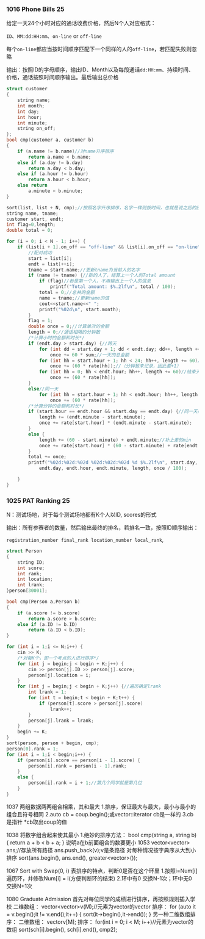 ### 1016 Phone Bills 25
给定一天24个小时对应的通话收费价格，然后N个人对应格式：

`ID`、`MM:dd:HH:mm`、`on-line` or `off-line`

每个`on-line`都应当按时间顺序匹配下一个同样的人的`off-line`，若匹配失败则忽略

输出：按照ID的字母顺序，输出ID、Month以及每段通话`dd:HH:mm`、持续时间、价格，通话按照时间顺序输出。最后输出总价格
```C++
struct customer
{
	string name;
	int month;
	int day;
	int hour;
	int minute;
	string on_off;
};
bool cmp(customer a, customer b)
{
	if (a.name != b.name)//对name升序排序
		return a.name < b.name;
	else if (a.day != b.day) 
		return a.day < b.day;
	else if (a.hour != b.hour) 
		return a.hour < b.hour;
	else return 
		a.minute < b.minute;
}
```
```C++
sort(list, list + N, cmp);//按照名字升序排序，名字一样则按时间，也就是说之后的匹配的通话一定挨着
string name, tname;
customer start, endt;
int flag=0,length;
double total = 0;

for (i = 0; i < N - 1; i++) {
    if (list[i + 1].on_off == "off-line" && list[i].on_off == "on-line" && list[i].name == list[i + 1].name) {
        //配对成功
        start = list[i];
        endt = list[++i];
        tname = start.name;//更新tname为当前人的名字
        if (name != tname) {//新的人了，结算上一个人的Total amount
            if (flag)//若是第一个人，不用输出上一个人的信息
                printf("Total amount: $%.2lf\n", total / 100);
            total = 0;//总共的金额
            name = tname;//更新name的值
            cout<<start.name<<" ";
            printf("%02d\n", start.month);
        }
        flag = 1;
        double once = 0;//计算单次的金额
        length = 0;//通话相隔的分钟数
        /*计算小时的金额和时长*/
        if (endt.day > start.day) {//跨天
            for (int dd = start.day + 1; dd < endt.day; dd++, length += 1440)//一天1440min
                once += 60 * sum;//一天的总金额
            for (int hh = start.hour + 1; hh < 24; hh++, length += 60)//起始天
                once += (60 * rate[hh]);//（分钟暂未记录，因此要+1）
            for (int hh = 0; hh < endt.hour; hh++, length += 60)//结束天               
                once += (60 * rate[hh]);
        }
        else//同一天                                  
            for (int hh = start.hour + 1; hh < endt.hour; hh++, length += 60)
                once += (60 * rate[hh]);
        /*计算分钟的金额和时长*/
        if (start.hour == endt.hour && start.day == endt.day) {//同一天同一小时
            length += (endt.minute - start.minute);
            once += rate[start.hour] * (endt.minute - start.minute);
        }
        else {
            length += (60 - start.minute) + endt.minute;//补上差的min
            once += rate[start.hour] * (60 - start.minute) + rate[endt.hour] * endt.minute;
        }
        total += once;
        printf("%02d:%02d:%02d %02d:%02d:%02d %d $%.2lf\n", start.day, start.hour, start.minute,
            endt.day, endt.hour, endt.minute, length, once / 100);

    }
}
```

### 1025 PAT Ranking 25
N：测试场地，对于每个测试场地都有K个人以ID, scores的形式

输出：所有参赛者的数量，然后输出最终的排名，若排名一致，按照ID顺序输出：

`registration_number final_rank location_number local_rank`,
```C++
struct Person
{
	string ID;
	int score;
	int rank;
	int location;
	int lrank;
}person[30001];

bool cmp(Person a,Person b)
{
	if (a.score != b.score)
		return a.score > b.score;
	else if (a.ID != b.ID)
		return (a.ID < b.ID);
}
```
```C++
for (int i = 1;i <= N;i++) {
    cin >> K;
    /*对每K个，即一个考点的人进行排序*/
    for (int j = begin;j < begin + K;j++) {
        cin >> person[j].ID >> person[j].score;
        person[j].location = i;
    }
    for (int j = begin;j < begin + K;j++) {//遍历确定lrank
        int lrank = 1;
        for (int t = begin;t < begin + K;t++) {
            if (person[t].score > person[j].score)
                lrank++;
        }
        person[j].lrank = lrank;
    }
    begin += K;
}
sort(person, person + begin, cmp);
person[0].rank = 1;
for (int i = 1;i < begin;i++) {
    if (person[i].score == person[i - 1].score) {
        person[i].rank = person[i - 1].rank;
    }
    else {
        person[i].rank = i + 1;//第几个同学就是第几位
    }
}
```
1037
两组数据两两组合相乘，其和最大
1.排序，保证最大与最大，最小与最小的组合且符号相同
2.auto cb = coup.begin();或vector<int>::iterator cb是一样的
3.cb是指针 *cb取出coup的值

1038
将数字组合起来使其最小
1.绝妙的排序方法：
bool cmp(string a, string b)
{
	return a + b < b + a;
}
说明a在b前面组合的数要更小
1053
vector<vector<int>> ans;//存放所有路径
ans.push_back(v);v是条路径
对每种情况按字典序从大到小排序
sort(ans.begin(), ans.end(), greater<vector<int>>());

1067 Sort with Swap(0, i)
表排序的特点，判断0是否在这个环里
1.按照i=Num[i]遍历环，并修改Num[i] = i(方便判断环的结束)
2.环中有0 交换N-1次；环中无0 交换N+1次

1080 Graduate Admission
首先对每位同学的成绩进行排序，再按照规则插入学校
二维数组：	vector<vector<int>>v(M);//元素为vector的vector
排序：	for (auto it = v.begin();it != v.end();it++) {
		sort(it->begin(),it->end());
	}
另一种二维数组排序：
二维数组：  vector<int>v[M];
排序：  for(int i = 0; i < M; i++)//元素为vector的数组
          sort(sch[i].begin(), sch[i].end(), cmp2);
